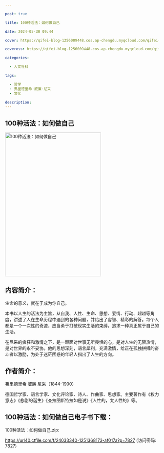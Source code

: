 ```yaml
---

post: true

title: 100种活法：如何做自己

date: 2024-05-30 09:44

cover: https://qifei-blog-1256009448.cos.ap-chengdu.myqcloud.com/qifei-blog/64cb81541ddac507ccf79b6e.jpg

coveross: https://qifei-blog-1256009448.cos.ap-chengdu.myqcloud.com/qifei-blog/64cb81541ddac507ccf79b6e.jpg

categories:

  - 人文社科

tags:

  - 哲学
  - 弗里德里希·威廉·尼采
  - 文化

description:
---
```


## 100种活法：如何做自己

<img alt="100种活法：如何做自己" class="aligncenter loaded" data-was-processed="true" decoding="async" fetchpriority="high" height="471" src="https://qifei-blog-1256009448.cos.ap-chengdu.myqcloud.com/qifei-blog/64cb81541ddac507ccf79b6e.jpg" style="cursor: zoom-in;" width="314"/>

## 内容简介：

生命的意义，就在于成为你自己。

本书以人生的活法为主旨，从自我、人性、生命、思想、爱情、行动、超越等角度，讲述了人在生命历程中遇到的各种问题，并给出了睿智、精彩的解答。每个人都是一个一次性的奇迹，应当勇于打破现实生活的束缚，追求一种真正属于自己的生活。

在尼采的疯狂和激情之下，是一颗面对世事无所畏惧的心，是对人生的无限热情，是对世界的永不妥协。他的思想深刻，语言犀利，充满激情，给正在孤独拼搏的奋斗者以激励，为处于迷茫困惑的年轻人指出了人生的方向。

## 作者简介：

弗里德里希·威廉·尼采（1844-1900）

德国哲学家、语言学家、文化评论家、诗人、作曲家、思想家。主要著作有《权力意志》《悲剧的诞生》《查拉图斯特拉如是说》《人性的，太人性的》等。

## 100种活法：如何做自己电子书下载：

100种活法：如何做自己.zip: 

https://url40.ctfile.com/f/24033340-1251368173-af017a?p=7827 (访问密码: 7827)
